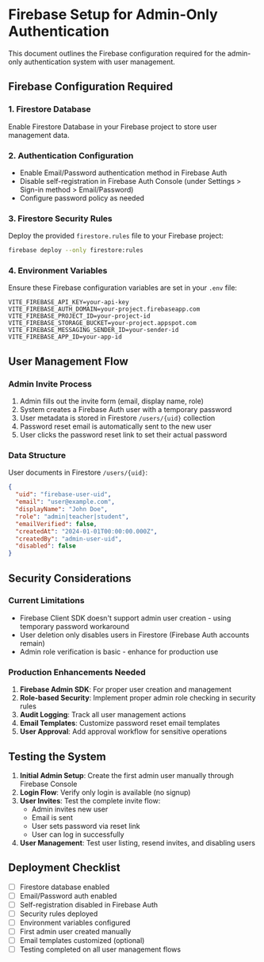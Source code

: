 # Firebase Setup for Admin-Only Authentication

This document outlines the Firebase configuration required for the admin-only authentication system with user management.

## Firebase Configuration Required

### 1. Firestore Database
Enable Firestore Database in your Firebase project to store user management data.

### 2. Authentication Configuration
- Enable Email/Password authentication method in Firebase Auth
- Disable self-registration in Firebase Auth Console (under Settings > Sign-in method > Email/Password)
- Configure password policy as needed

### 3. Firestore Security Rules
Deploy the provided `firestore.rules` file to your Firebase project:

```bash
firebase deploy --only firestore:rules
```

### 4. Environment Variables
Ensure these Firebase configuration variables are set in your `.env` file:

```
VITE_FIREBASE_API_KEY=your-api-key
VITE_FIREBASE_AUTH_DOMAIN=your-project.firebaseapp.com
VITE_FIREBASE_PROJECT_ID=your-project-id
VITE_FIREBASE_STORAGE_BUCKET=your-project.appspot.com
VITE_FIREBASE_MESSAGING_SENDER_ID=your-sender-id
VITE_FIREBASE_APP_ID=your-app-id
```

## User Management Flow

### Admin Invite Process
1. Admin fills out the invite form (email, display name, role)
2. System creates a Firebase Auth user with a temporary password
3. User metadata is stored in Firestore `/users/{uid}` collection
4. Password reset email is automatically sent to the new user
5. User clicks the password reset link to set their actual password

### Data Structure
User documents in Firestore `/users/{uid}`:
```json
{
  "uid": "firebase-user-uid",
  "email": "user@example.com",
  "displayName": "John Doe",
  "role": "admin|teacher|student",
  "emailVerified": false,
  "createdAt": "2024-01-01T00:00:00.000Z",
  "createdBy": "admin-user-uid",
  "disabled": false
}
```

## Security Considerations

### Current Limitations
- Firebase Client SDK doesn't support admin user creation - using temporary password workaround
- User deletion only disables users in Firestore (Firebase Auth accounts remain)
- Admin role verification is basic - enhance for production use

### Production Enhancements Needed
1. **Firebase Admin SDK**: For proper user creation and management
2. **Role-based Security**: Implement proper admin role checking in security rules
3. **Audit Logging**: Track all user management actions
4. **Email Templates**: Customize password reset email templates
5. **User Approval**: Add approval workflow for sensitive operations

## Testing the System

1. **Initial Admin Setup**: Create the first admin user manually through Firebase Console
2. **Login Flow**: Verify only login is available (no signup)
3. **User Invites**: Test the complete invite flow:
   - Admin invites new user
   - Email is sent
   - User sets password via reset link
   - User can log in successfully
4. **User Management**: Test user listing, resend invites, and disabling users

## Deployment Checklist

- [ ] Firestore database enabled
- [ ] Email/Password auth enabled
- [ ] Self-registration disabled in Firebase Auth
- [ ] Security rules deployed
- [ ] Environment variables configured
- [ ] First admin user created manually
- [ ] Email templates customized (optional)
- [ ] Testing completed on all user management flows
